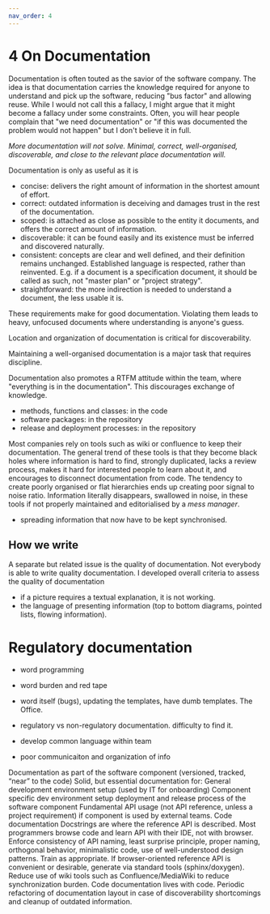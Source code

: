 ```yaml
---
nav_order: 4
---
```

# 4 On Documentation

Documentation is often touted as the savior of the software company. The idea
is that documentation carries the knowledge required for anyone to understand
and pick up the software, reducing "bus factor" and allowing reuse. While I
would not call this a fallacy, I might argue that it might become a fallacy
under some constraints. Often, you will hear people complain that "we need
documentation" or "if this was documented the problem would not happen" but I
don't believe it in full.

*More documentation will not solve. Minimal, correct, well-organised, discoverable, and close to the relevant place documentation will.*

Documentation is only as useful as it is
- concise: delivers the right amount of information in the shortest amount of effort.
- correct: outdated information is deceiving and damages trust in the rest of the documentation.
- scoped: is attached as close as possible to the entity it documents, and offers the correct 
  amount of information.
- discoverable: it can be found easily and its existence must be inferred and discovered
  naturally.
- consistent: concepts are clear and well defined, and their definition remains unchanged.
  Established language is respected, rather than reinvented. E.g. if a document is a specification document,
  it should be called as such, not "master plan" or "project strategy".
- straightforward: the more indirection is needed to understand a document, 
  the less usable it is.

These requirements make for good documentation. Violating them leads to heavy,
unfocused documents where understanding is anyone's guess.

Location and organization of documentation is critical for discoverability.

Maintaining a well-organised documentation is a major task that requires discipline.

Documentation also promotes a RTFM attitude within the team, where "everything is in the
documentation". This discourages exchange of knowledge.


- methods, functions and classes: in the code
- software packages: in the repository
- release and deployment processes: in the repository

Most companies rely on tools such as wiki or confluence to keep their
documentation.  The general trend of these tools is that they become black
holes where information is hard to find, strongly duplicated, lacks a review
process, makes it hard for interested people to learn about it, and encourages
to disconnect documentation from code. The tendency to create poorly organised
or flat hierarchies ends up creating poor signal to noise ratio. Information
literally disappears, swallowed in noise, in these tools if not properly
maintained and editorialised by a *mess manager*.

- spreading information that now have to be kept synchronised.

## How we write

A separate but related issue is the quality of documentation. Not everybody is able to
write quality documentation. I developed overall criteria to assess the quality of documentation

- if a picture requires a textual explanation, it is not working.
- the language of presenting information (top to bottom diagrams, pointed lists, flowing information).


# Regulatory documentation

- word programming
- word burden and red tape
- word itself (bugs), updating the templates, have dumb templates. The Office.
- regulatory vs non-regulatory documentation. difficulty to find it.


- develop common language within team
- poor communicaiton and organization of info


Documentation as part of the software component (versioned, tracked, “near” to the code)
Solid, but essential documentation for:
General development environment setup (used by IT for onboarding)
Component specific dev environment setup
deployment and release process of the software component
Fundamental API usage (not API reference, unless a project requirement) 
if component is used by external teams.
Code documentation
Docstrings are where the reference API is described.
Most programmers browse code and learn API with their IDE, not with browser.
Enforce consistency of API naming, least surprise principle, proper naming, orthogonal behavior, minimalistic code, use of well-understood design patterns. Train as appropriate. 
If browser-oriented reference API is convenient or desirable, generate via standard tools (sphinx/doxygen).
Reduce use of wiki tools such as Confluence/MediaWiki to reduce synchronization burden. Code documentation lives with code.
Periodic refactoring of documentation layout in case of discoverability shortcomings and cleanup of outdated information.
